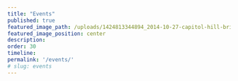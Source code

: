 ```yaml
---
title: "Events"
published: true
featured_image_path: /uploads/1424813344894_2014-10-27-capitol-hill-briefing-icc.jpg
featured_image_position: center
description:
order: 30
timeline:
permalink: '/events/'
# slug: events
---
```

